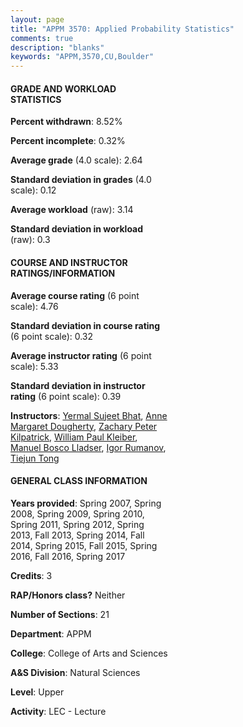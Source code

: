 ```yaml
---
layout: page
title: "APPM 3570: Applied Probability Statistics"
comments: true
description: "blanks"
keywords: "APPM,3570,CU,Boulder"
---
```

<head>
<script src="https://ajax.googleapis.com/ajax/libs/jquery/2.1.3/jquery.min.js"></script>
<script src="https://dl.dropboxusercontent.com/s/pc42nxpaw1ea4o9/highcharts.js?dl=0"></script>
<!-- <script src="../assets/js/highcharts.js"></script> -->
<style type="text/css">@font-face {
	font-family: "Bebas Neue";
	src: url(https://www.filehosting.org/file/details/544349/BebasNeue Regular.otf) format("opentype");
	}
	h1.Bebas { 
		font-family: "Bebas Neue", Verdana, Tahoma;
	}
</style>
</head>
<body>
	<div id="container" style="float: right; width: 45%; height: 88%; margin-left: 2.5%; margin-right: 2.5%;"></div>
	<script language="JavaScript">
		$(document).ready(function() {
		var chart = {type: 'column'};
		var title = {text: 'Grade Distribution'};
		var xAxis = {categories: ['A','B','C','D','F'],crosshair: true};
		var yAxis = {min: 0,title: {text: 'Percentage'}};
		var tooltip = {headerFormat: '<center><b><span style="font-size:20px">{point.key}</span></b></center>',
		               pointFormat: '<td style="padding:0"><b>{point.y:.1f}%</b></td>',
		               footerFormat: '</table>',shared: true,useHTML: true};
		var plotOptions = {column: {pointPadding: 0.0,borderWidth: 0}};  
		var credits = {enabled: false};var series= [{name: 'Percent',data: [25.9,35.44,24.7,7.13,6.83,]}];
		var json = {};
		json.chart = chart;
		json.title = title;
		json.tooltip = tooltip;
		json.xAxis = xAxis;
		json.yAxis = yAxis;  
		json.series = series;
		json.plotOptions = plotOptions;  
		json.credits = credits;
		$('#container').highcharts(json);
	});
	</script>
</body>
			   
#### GRADE AND WORKLOAD STATISTICS

**Percent withdrawn**: 8.52%

**Percent incomplete**: 0.32%

**Average grade** (4.0 scale): 2.64

**Standard deviation in grades** (4.0 scale): 0.12

**Average workload** (raw): 3.14

**Standard deviation in workload** (raw): 0.3

#### COURSE AND INSTRUCTOR RATINGS/INFORMATION

**Average course rating** (6 point scale): 4.76

**Standard deviation in course rating** (6 point scale): 0.32

**Average instructor rating** (6 point scale): 5.33

**Standard deviation in instructor rating** (6 point scale): 0.39

**Instructors**: <a href='../../instructors/Yermal_Sujeet_Bhat'>Yermal Sujeet Bhat</a>, <a href='../../instructors/Anne_Margaret_Dougherty'>Anne Margaret Dougherty</a>, <a href='../../instructors/Zachary_Peter_Kilpatrick'>Zachary Peter Kilpatrick</a>, <a href='../../instructors/William_Paul_Kleiber'>William Paul Kleiber</a>, <a href='../../instructors/Manuel_Bosco_Lladser'>Manuel Bosco Lladser</a>, <a href='../../instructors/Igor_Rumanov'>Igor Rumanov</a>, <a href='../../instructors/Tiejun_Tong'>Tiejun Tong</a>

#### GENERAL CLASS INFORMATION

**Years provided**: Spring 2007, Spring 2008, Spring 2009, Spring 2010, Spring 2011, Spring 2012, Spring 2013, Fall 2013, Spring 2014, Fall 2014, Spring 2015, Fall 2015, Spring 2016, Fall 2016, Spring 2017

**Credits**: 3

**RAP/Honors class?** Neither

**Number of Sections**: 21

**Department**: APPM

**College**: College of Arts and Sciences

**A&S Division**: Natural Sciences

**Level**: Upper

**Activity**: LEC - Lecture
